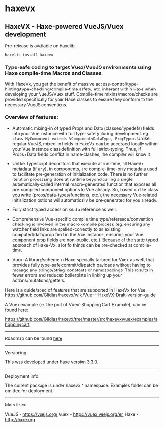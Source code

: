 # haxevx

## HaxeVX - Haxe-powered VueJS/Vuex development

Pre-release is available on Haxelib. 

	haxelib install haxevx

### Type-safe coding to target Vuex/VueJS environments using Haxe compile-time Macros and Classes.

With HaxeVx, you get the benefit of massive access-control/type-hinting/type-checking/compile-time safety, etc. inherant within Haxe when developing your VueJS/Vuex stuff. Compile-time mixins/macros/checks are provided specifically for your Haxe classes to ensure they conform to the necessary VueJS conventions.
	
### Overview of features:

- Automatic mixing-in of typed Props and Data (classes/typedefs) fields into your Vue instance with full type-safety during development. eg. `class MyComponent extends VComponent<DataType, PropType>`. Unlike regular VueJS, mixed-in fields in HaxeVx can be accessed locally within your Vue instance class definition with full strict-typing. Thus, if Props+Data fields conflict in name-clashes, the compiler will know it 

- Unlike Typescript decorators that execute at run-time, all HaxeVx metadata (if any), in components, are compile-time-only metadata  used to facilitate pre-generation of initialization code. There is no further iteration processing done at runtime beyond calling a single automatically-called internal macro-generated function that exposes all pre-compiled component options to Vue already. So, based on the class you write (props/data-types/functions, etc.), the necessary Vue-related initialization options will automatically be pre-generated for you already.

- Fully strict typed access on `$data` reference as well.

- Comprehensive Vue-specific compile time type/reference/convention checking is involved in the macro compile process (eg. ensuring any watcher field links are spelled-correctly to an existing computed/data/prop field in the Vue instance, ensuring your Vue component prop fields are non-public, etc.).  Because of the static typed approach of Haxe-Vx, a lot fo things can be pre-checked at compile-time.

- Vuex: A library/scheme in Haxe specially tailored for Vuex as well, that provides fully type-safe commit/dispatch payloads without having to manage any strings/string-constants or namespacings. This results in fewer errors and reduced boilerplate in linking up your actions/mutations/getters.


Here is a guide/spec of features that are supported in HaxeVx for Vue.
https://github.com/Glidias/haxevx/wiki/Vue---HaxeVX-Draft-version-guide
	
A Vuex example (ie. the port of Vuex' Shopping Cart Example), can be found here:
	
https://github.com/Glidias/haxevx/tree/master/src/haxevx/vuex/examples/shoppingcart
	
	
____________

Roadmap can be found [here](https://github.com/Glidias/haxevx/issues/2)
	
_______

Versioning:
	
This was developed under Haxe version 3.3.0.

_____

Deployment info:
	
The current package is under haxevx.* namespace. Examples folder can be omitted for deployment.

______

Main links:

VueJS - https://vuejs.org/
Vuex - https://vuex.vuejs.org/en
Haxe - http://haxe.org
